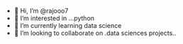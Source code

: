 - 👋 Hi, I’m @rajooo7
- 👀 I’m interested in ...python
- 🌱 I’m currently learning data science
- 💞️ I’m looking to collaborate on .data sciences projects..


<!---
rajooo7/rajooo7 is a ✨ special ✨ repository because its `README.md` (this file) appears on your GitHub profile.
You can click the Preview link to take a look at your changes.
--->
